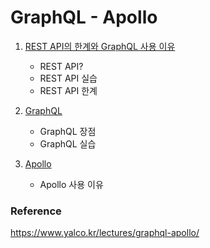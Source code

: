 # GraphQL - Apollo

1. [REST API의 한계와 GraphQL 사용 이유](./yalco-inflearn-graphql-apollo/1-2-rest-api/readme.md#REST-API의-한계와-GraphQL-사용-이유)
    - REST API?
    - REST API 실습
    - REST API 한계

2. [GraphQL](./yalco-inflearn-graphql-apollo/1-3-graphql-exp/readme.md#GraphQL)
    - GraphQL 장점
    - GraphQL 실습

3. [Apollo](./yalco-inflearn-graphql-apollo/1-3-graphql-exp/readme.md#Apollo)
    - Apollo 사용 이유

### Reference
https://www.yalco.kr/lectures/graphql-apollo/